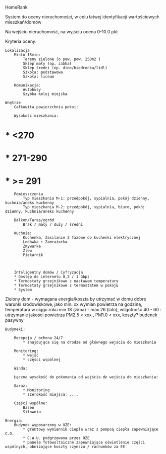 HomeRank

System do oceny nieruchomości, w celu łatwej identyfikacji wartościowych mieszkań/domów

Na wejściu nieruchomość, na wyjściu ocena  0-10.0 pkt


Kryteria oceny:

    Lokalizacja
        Misto 15min:
            Tereny zielone (o pow. pow. 250m2 )
            Sklep mały (np, żabka)
            Sklep średni (np. dino/biedronka/lidl)
            Szkoła: podstawowa
            Szkoła: liceum

        Komunikacja:
            Autobusy
            Szybka kolej miejska

    Wnętrze
        Całkowita powierzchnia pokoi:

        Wysokość mieszkania:
#            * <270
#            * 271-290
#            * >= 291

        Pomieszczenia
            Typ mieszkania M-1: przedpokój, sypialnia, pokój dzienny, kuchnia/aneks kuchenny
            Typ mieszkania M-2: przedpokój, sypialnia, biuro, pokój dzienny, kuchnia/aneks kuchenny

        Balkon/Taras/ogród
            Brak / mały / duży / średni

        Kuchnia:
            Kuchenka, Zasilanie 3 fazowe do kuchenki elektrycznej
            Lodówka + Zamrażarka
            Zmywarka
            Zlew
            Piekarnik

        

        Inteligentny domów / Cyfryzacja
        * Dostęp do internetu 0,3 / 1 Gbps
        * Termostaty grzejnikowe z nastawem temperatury
        * Termostaty grzejnikowe z termostatem w pokoju
        * System 

Zielony dom - wymagana energia/koszta by utrzymać w domu dobre warunki środowiskowe, jako min. 
                        xx wymian powietrza na godzinę,  
                        temperatura w ciągu roku min 18 (zima) - max 26 (lato), 
                         wilgotność 40 - 60 :
                        utrzymanie jakości powietrza PM2.5 < xxx , PM1.0 < xxx, 
                        koszty? budenek pasywny

    Budyneki:

        Recepcja / ochona 24/7
            * znajdująca się na drodze od głównego wejścia do mieszkania

        Monitoring:
            * wejść
            * części wspólnej

        Winda:

        Łączna wysokość do pokonania od wejścia do wejścia do mieszkania:

        Garaż:
            * Monitoring
            * szerokość miejsca: ....

        Części wspólne:
            Basen
            Siłownia

    Energia:
        Budynek wyposarzony w OZE:
            * gruntowy wymiennik ciepła wraz z pompoą ciepła zapewniające C.O.
            * C.W.U. podgrzewana przez OZE
            * panele fotowoltaiczne zapewniające oświetlenie części wspólnych, obniżające koszty czynszu / rachunków za EE






